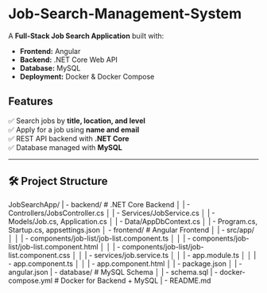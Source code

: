 # Job-Search-Management-System

A **Full-Stack Job Search Application** built with:
- **Frontend:** Angular
- **Backend:** .NET Core Web API
- **Database:** MySQL
- **Deployment:** Docker & Docker Compose

## Features
✅ Search jobs by **title, location, and level**  
✅ Apply for a job using **name and email**  
✅ REST API backend with **.NET Core**  
✅ Database managed with **MySQL**  

---

## 🛠️ Project Structure
JobSearchApp/
| - backend/    # .NET Core Backend 
│   | - Controllers/JobsController.cs
│   | - Services/JobService.cs
│   | - Models/Job.cs, Application.cs
│   | - Data/AppDbContext.cs
│   | - Program.cs, Startup.cs, appsettings.json
│ - frontend/                    # Angular Frontend
│   | - src/app/
│   │   | - components/job-list/job-list.component.ts
│   │   | - components/job-list/job-list.component.html
│   │   | - components/job-list/job-list.component.css
│   │   | - services/job.service.ts
│   │   | - app.module.ts
│   │   | - app.component.ts
│   │   | - app.component.html
│   | - package.json
│   | - angular.json
| - database/                   # MySQL Schema
│   | - schema.sql
| - docker-compose.yml          # Docker for Backend + MySQL
| - README.md
